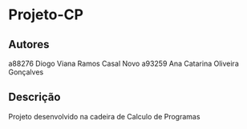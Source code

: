 # Projeto-CP
## Autores

a88276 Diogo Viana Ramos Casal Novo
a93259 Ana Catarina Oliveira Gonçalves

## Descrição
Projeto desenvolvido na cadeira de Calculo de Programas
